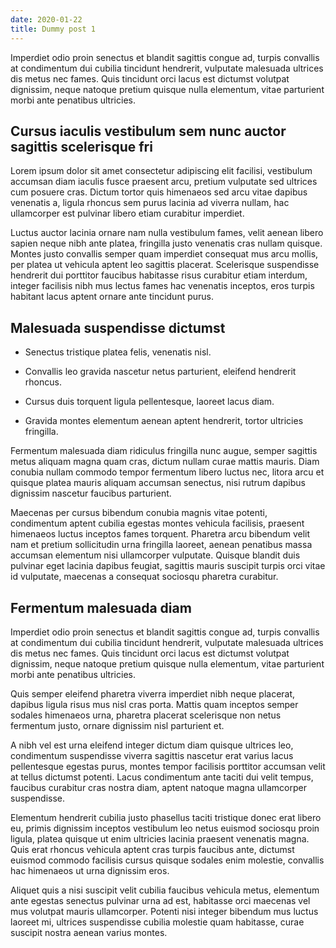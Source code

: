 ```yaml
---
date: 2020-01-22
title: Dummy post 1
---
```


Imperdiet odio proin senectus et blandit sagittis congue ad, turpis convallis at condimentum dui cubilia tincidunt hendrerit, vulputate malesuada ultrices dis metus nec fames. Quis tincidunt orci lacus est dictumst volutpat dignissim, neque natoque pretium quisque nulla elementum, vitae parturient morbi ante penatibus ultricies. 

<!-- more -->

## Cursus iaculis vestibulum sem nunc auctor sagittis scelerisque fri

Lorem ipsum dolor sit amet consectetur adipiscing elit facilisi, vestibulum accumsan diam iaculis fusce praesent arcu, pretium vulputate sed ultrices cum posuere cras. Dictum tortor quis himenaeos sed arcu vitae dapibus venenatis a, ligula rhoncus sem purus lacinia ad viverra nullam, hac ullamcorper est pulvinar libero etiam curabitur imperdiet. 

Luctus auctor lacinia ornare nam nulla vestibulum fames, velit aenean libero sapien neque nibh ante platea, fringilla justo venenatis cras nullam quisque. Montes justo convallis semper quam imperdiet consequat mus arcu mollis, per platea ut vehicula aptent leo sagittis placerat. Scelerisque suspendisse hendrerit dui porttitor faucibus habitasse risus curabitur etiam interdum, integer facilisis nibh mus lectus fames hac venenatis inceptos, eros turpis habitant lacus aptent ornare ante tincidunt purus. 

## Malesuada suspendisse dictumst

- Senectus tristique platea felis, venenatis nisl.

- Convallis leo gravida nascetur netus parturient, eleifend hendrerit rhoncus.

- Cursus duis torquent ligula pellentesque, laoreet lacus diam.

- Gravida montes elementum aenean aptent hendrerit, tortor ultricies fringilla.



Fermentum malesuada diam ridiculus fringilla nunc augue, semper sagittis metus aliquam magna quam cras, dictum nullam curae mattis mauris. Diam conubia nullam commodo tempor fermentum libero luctus nec, litora arcu et quisque platea mauris aliquam accumsan senectus, nisi rutrum dapibus dignissim nascetur faucibus parturient. 

Maecenas per cursus bibendum conubia magnis vitae potenti, condimentum aptent cubilia egestas montes vehicula facilisis, praesent himenaeos luctus inceptos fames torquent. Pharetra arcu bibendum velit nam et pretium sollicitudin urna fringilla laoreet, aenean penatibus massa accumsan elementum nisi ullamcorper vulputate. Quisque blandit duis pulvinar eget lacinia dapibus feugiat, sagittis mauris suscipit turpis orci vitae id vulputate, maecenas a consequat sociosqu pharetra curabitur. 

## Fermentum malesuada diam

Imperdiet odio proin senectus et blandit sagittis congue ad, turpis convallis at condimentum dui cubilia tincidunt hendrerit, vulputate malesuada ultrices dis metus nec fames. Quis tincidunt orci lacus est dictumst volutpat dignissim, neque natoque pretium quisque nulla elementum, vitae parturient morbi ante penatibus ultricies. 

Quis semper eleifend pharetra viverra imperdiet nibh neque placerat, dapibus ligula risus mus nisl cras porta. Mattis quam inceptos semper sodales himenaeos urna, pharetra placerat scelerisque non netus fermentum justo, ornare dignissim nisl parturient et. 

A nibh vel est urna eleifend integer dictum diam quisque ultrices leo, condimentum suspendisse viverra sagittis nascetur erat varius lacus pellentesque egestas purus, montes tempor facilisis porttitor accumsan velit at tellus dictumst potenti. Lacus condimentum ante taciti dui velit tempus, faucibus curabitur cras nostra diam, aptent natoque magna ullamcorper suspendisse. 

Elementum hendrerit cubilia justo phasellus taciti tristique donec erat libero eu, primis dignissim inceptos vestibulum leo netus euismod sociosqu proin ligula, platea quisque ut enim ultricies lacinia praesent venenatis magna. Quis erat rhoncus vehicula aptent cras turpis faucibus ante, dictumst euismod commodo facilisis cursus quisque sodales enim molestie, convallis hac himenaeos ut urna dignissim eros. 

Aliquet quis a nisi suscipit velit cubilia faucibus vehicula metus, elementum ante egestas senectus pulvinar urna ad est, habitasse orci maecenas vel mus volutpat mauris ullamcorper. Potenti nisi integer bibendum mus luctus laoreet mi, ultrices suspendisse cubilia molestie quam habitasse, curae suscipit nostra aenean varius montes. 
